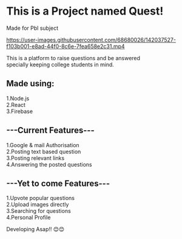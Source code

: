 # This is a Project named Quest!  
Made for Pbl subject  



https://user-images.githubusercontent.com/68680026/142037527-f103b001-e8ad-44f0-8c6e-7fea658e2c31.mp4


  
This is a platform to raise questions and be answered  
specially keeping college students in mind.  
  
## Made using:  
1.Node.js  
2.React  
3.Firebase  
  
## ---Current Features---  
1.Google & mail Authorisation  
2.Posting text based question  
3.Posting relevant links  
4.Answering the posted questions  
  
## ---Yet to come Features---  
1.Upvote popular questions  
2.Upload images directly  
3.Searching for questions  
4.Personal Profile  
  
Developing Asap!! 😊😊
